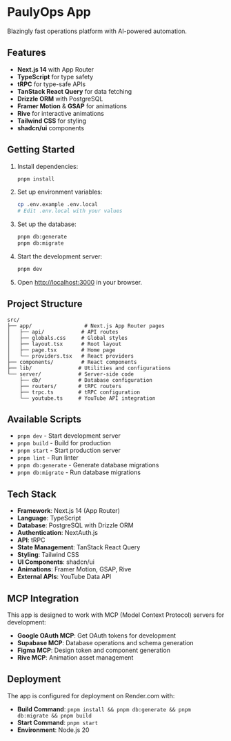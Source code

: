 # PaulyOps App

Blazingly fast operations platform with AI-powered automation.

## Features

- **Next.js 14** with App Router
- **TypeScript** for type safety
- **tRPC** for type-safe APIs
- **TanStack React Query** for data fetching
- **Drizzle ORM** with PostgreSQL
- **Framer Motion** & **GSAP** for animations
- **Rive** for interactive animations
- **Tailwind CSS** for styling
- **shadcn/ui** components

## Getting Started

1. Install dependencies:
   ```bash
   pnpm install
   ```

2. Set up environment variables:
   ```bash
   cp .env.example .env.local
   # Edit .env.local with your values
   ```

3. Set up the database:
   ```bash
   pnpm db:generate
   pnpm db:migrate
   ```

4. Start the development server:
   ```bash
   pnpm dev
   ```

5. Open [http://localhost:3000](http://localhost:3000) in your browser.

## Project Structure

```
src/
├── app/                 # Next.js App Router pages
│   ├── api/            # API routes
│   ├── globals.css     # Global styles
│   ├── layout.tsx      # Root layout
│   ├── page.tsx        # Home page
│   └── providers.tsx   # React providers
├── components/         # React components
├── lib/               # Utilities and configurations
└── server/            # Server-side code
    ├── db/            # Database configuration
    ├── routers/       # tRPC routers
    ├── trpc.ts        # tRPC configuration
    └── youtube.ts     # YouTube API integration
```

## Available Scripts

- `pnpm dev` - Start development server
- `pnpm build` - Build for production
- `pnpm start` - Start production server
- `pnpm lint` - Run linter
- `pnpm db:generate` - Generate database migrations
- `pnpm db:migrate` - Run database migrations

## Tech Stack

- **Framework**: Next.js 14 (App Router)
- **Language**: TypeScript
- **Database**: PostgreSQL with Drizzle ORM
- **Authentication**: NextAuth.js
- **API**: tRPC
- **State Management**: TanStack React Query
- **Styling**: Tailwind CSS
- **UI Components**: shadcn/ui
- **Animations**: Framer Motion, GSAP, Rive
- **External APIs**: YouTube Data API

## MCP Integration

This app is designed to work with MCP (Model Context Protocol) servers for development:

- **Google OAuth MCP**: Get OAuth tokens for development
- **Supabase MCP**: Database operations and schema generation
- **Figma MCP**: Design token and component generation
- **Rive MCP**: Animation asset management

## Deployment

The app is configured for deployment on Render.com with:

- **Build Command**: `pnpm install && pnpm db:generate && pnpm db:migrate && pnpm build`
- **Start Command**: `pnpm start`
- **Environment**: Node.js 20
